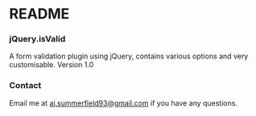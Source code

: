 # README #

### jQuery.isValid ###

A form validation plugin using jQuery, contains various options and very customisable.
Version 1.0

### Contact ###

Email me at aj.summerfield93@gmail.com if you have any questions.
